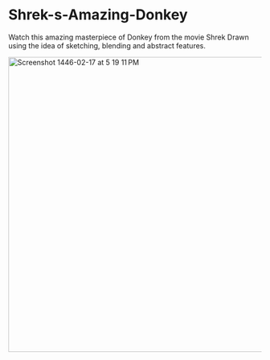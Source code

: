 # Shrek-s-Amazing-Donkey
Watch this amazing masterpiece of Donkey from the movie Shrek
Drawn using the idea of sketching, blending and abstract features.

<img width="586" alt="Screenshot 1446-02-17 at 5 19 11 PM" src="https://github.com/user-attachments/assets/bf6eb196-0fca-4110-b0b3-0b4627fde307">

